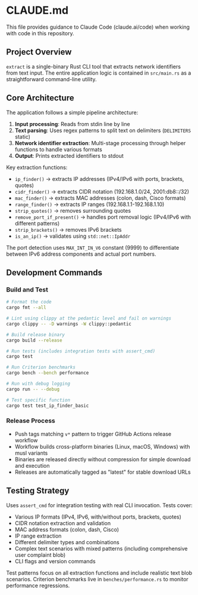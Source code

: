 # CLAUDE.md

This file provides guidance to Claude Code (claude.ai/code) when working with code in this repository.

## Project Overview

`extract` is a single-binary Rust CLI tool that extracts network identifiers from text input. The entire application logic is contained in `src/main.rs` as a straightforward command-line utility.

## Core Architecture

The application follows a simple pipeline architecture:
1. **Input processing**: Reads from stdin line by line
2. **Text parsing**: Uses regex patterns to split text on delimiters (`DELIMITERS` static)
3. **Network identifier extraction**: Multi-stage processing through helper functions to handle various formats
4. **Output**: Prints extracted identifiers to stdout

Key extraction functions:
- `ip_finder()` → extracts IP addresses (IPv4/IPv6 with ports, brackets, quotes)
- `cidr_finder()` → extracts CIDR notation (192.168.1.0/24, 2001:db8::/32)
- `mac_finder()` → extracts MAC addresses (colon, dash, Cisco formats)
- `range_finder()` → extracts IP ranges (192.168.1.1-192.168.1.10)
- `strip_quotes()` → removes surrounding quotes
- `remove_port_if_present()` → handles port removal logic (IPv4/IPv6 with different patterns)
- `strip_brackets()` → removes IPv6 brackets
- `is_an_ip()` → validates using `std::net::IpAddr`

The port detection uses `MAX_INT_IN_V6` constant (9999) to differentiate between IPv6 address components and actual port numbers.

## Development Commands

### Build and Test
```bash
# Format the code
cargo fmt --all

# Lint using clippy at the pedantic level and fail on warnings
cargo clippy -- -D warnings -W clippy::pedantic

# Build release binary
cargo build --release

# Run tests (includes integration tests with assert_cmd)
cargo test

# Run Criterion benchmarks
cargo bench --bench performance

# Run with debug logging
cargo run -- --debug

# Test specific function
cargo test test_ip_finder_basic
```

### Release Process
- Push tags matching `v*` pattern to trigger GitHub Actions release workflow
- Workflow builds cross-platform binaries (Linux, macOS, Windows) with musl variants
- Binaries are released directly without compression for simple download and execution
- Releases are automatically tagged as "latest" for stable download URLs

## Testing Strategy

Uses `assert_cmd` for integration testing with real CLI invocation. Tests cover:
- Various IP formats (IPv4, IPv6, with/without ports, brackets, quotes)
- CIDR notation extraction and validation
- MAC address formats (colon, dash, Cisco)
- IP range extraction
- Different delimiter types and combinations
- Complex text scenarios with mixed patterns (including comprehensive user complaint blob)
- CLI flags and version commands

Test patterns focus on all extraction functions and include realistic text blob scenarios. Criterion benchmarks live in `benches/performance.rs` to monitor performance regressions.
